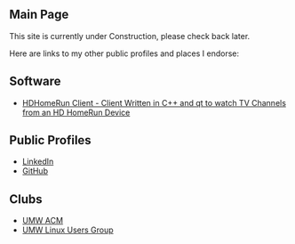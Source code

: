 ## Main Page

This site is currently under Construction, please check back later.

Here are links to my other public profiles and places I endorse:

## Software

- [HDHomeRun Client - Client Written in C++ and qt to watch TV Channels from an HD HomeRun Device](https://github.com/scoronado12/hdhomerun-gui)


## Public Profiles

- [LinkedIn](https://linkedin.com/in/scoronado12)
- [GitHub](https://github.com/scoronado12)


## Clubs

- [UMW ACM](https://umw-acm.org)
- [UMW Linux Users Group](https://umwlug.github.io)
